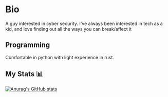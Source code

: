 # Bio
A guy interested in cyber security. I've always been interested in tech as a kid, and love finding out all the ways you can break/affect it
## Programming
Comfortable in python with light experience in rust. 


## My Stats 📊
[![Anurag's GitHub stats](https://github-readme-stats.vercel.app/api?username=ralphiedawg)](https://github.com/anuraghazra/github-readme-stats)
